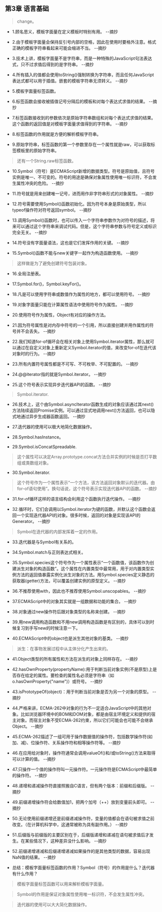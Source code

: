 ## 第3章 语言基础

>change。

- 1.顾名思义，模板字面量在定义模板时特别有用。 --摘抄

- 2.由于模板字面量会保持反引号内部的空格，因此在使用时要格外注意。格式正确的模板字符串看起来可能会缩进不当。 --摘抄

- 3.技术上讲，模板字面量不是字符串，而是一种特殊的JavaScript句法表达式，只不过求值后得到的是字符串。 --摘抄

- 4.所有插入的值都会使用toString()强制转换为字符串，而且任何JavaScript表达式都可以用于插值。嵌套的模板字符串无须转义。 --摘抄

- 5.模板字面量标签函数。

- 6.标签函数会接收被插值记号分隔后的模板和对每个表达式求值的结果。 --摘抄

- 7.标签函数接收到的参数依次是原始字符串数组和对每个表达式求值的结果。这个函数的返回值是对模板字面量求值得到的字符串。 --摘抄

- 8.标签函数的作用就是方便的解析模板字符串。

- 9.原始字符串，标签函数的第一个参数里存在一个属性就是raw，可以获取标签模板里的原始字符串。

>还有一个String.raw标签函数。

- 10.Symbol（符号）是ECMAScript新增的数据类型。符号是原始值，且符号实例是唯一、不可变的。符号的用途是确保对象属性使用唯一标识符，不会发生属性冲突的危险。 --摘抄

- 11.符号就是用来创建唯一记号，进而用作非字符串形式的对象属性。 --摘抄

- 12.符号需要使用Symbol()函数初始化。因为符号本身是原始类型，所以typeof操作符对符号返回symbol。 --摘抄

- 13.调用Symbol()函数时，也可以传入一个字符串参数作为对符号的描述，将来可以通过这个字符串来调试代码。但是，这个字符串参数与符号定义或标识完全无关。 --摘抄

- 14.符号没有字面量语法，这也是它们发挥作用的关键。 --摘抄

- 15.Symbol()函数不能与new关键字一起作为构造函数使用。 --摘抄

>这样做是为了避免创建符号包装对象。

- 16.全局注册表。

- 17.Symbol.for()，Symbol.keyFor()。

- 18.凡是可以使用字符串或数值作为属性的地方，都可以使用符号。 --摘抄

- 19.对象字面量只能在计算属性语法中使用符号作为属性。 --摘抄

- 20.使用符号作为属性，Object有对应的操作方法。

- 21.因为符号属性是对内存中符号的一个引用，所以直接创建并用作属性的符号并不会丢失。 --摘抄

- 22.我们知道for-of循环会在相关对象上使用Symbol.iterator属性，那么就可以通过在自定义对象上重新定义Symbol.iterator的值，来改变for-of在迭代该对象时的行为。 --摘抄

- 23.所有内置符号属性都是不可写、不可枚举、不可配置的。 --摘抄

- 24.@@iterator指的就是Symbol.iterator。 --摘抄

- 25.这个符号表示实现异步迭代器API的函数。 --摘抄

>Symbol.iterator.

- 26.技术上，这个由Symbol.asyncIterator函数生成的对象应该通过其next()方法陆续返回Promise实例。可以通过显式地调用next()方法返回，也可以隐式地通过异步生成器函数返回。 --摘抄

- 27.迭代器的使用可以极大地简化数据操作。

- 28.Symbol.hasInstance。

- 29.Symbol.isConcatSpreadable.

>这个属性可以决定Array.prototype.concat方法合并实例的时候是否打平数组或类数组对象。

- 30.Symbol.iterator.

>这个符号作为一个属性表示“一个方法，该方法返回对象默认的迭代器。由for-of语句使用”。换句话说，这个符号表示实现迭代器API的函数。 --摘抄

- 31.for-of循环这样的语言结构会利用这个函数执行迭代操作。 --摘抄

- 32.循环时，它们会调用以Symbol.iterator为键的函数，并默认这个函数会返回一个实现迭代器API的对象。很多时候，返回的对象是实现该API的Generator。 --摘抄

>Symbol在迭代器的内部发挥着一定的作用。

- 33.迭代器是与Symbol有关系的。

- 34.Symbol.match与正则表达式相关。

- 35.Symbol.species这个符号作为一个属性表示“一个函数值，该函数作为创建派生对象的构造函数”。这个属性在内置类型中最常用，用于对内置类型实例方法的返回值暴露实例化派生对象的方法。用Symbol.species定义静态的获取器(getter)方法，可以覆盖创建实例的原型定义。 --摘抄

- 36.不推荐使用with，因此也不推荐使用Symbol.unscopables。 --摘抄

- 37.ECMAScript中的对象其实就是一组数据和功能的集合。 --摘抄

- 38.对象通过new操作符后跟对象类型的名称来创建。 --摘抄

- 39.用new调用构造函数和不用new调用构造函数是有区别的，具体可以到时候复习到手写new的时候注意一下。

- 40.ECMAScript中的object也是派生其他对象的基类。 --摘抄

>派生：在事物发展过程中从主体分化产生出来的。

- 41.Object类型的所有属性和方法在派生的对象上同样存在。 --摘抄

- 42.hasOwnProperty(propertyName):用于判断当前对象实例(不是原型)上是否存在给定的属性。要检查的属性名必须是字符串（如o.hasOwnProperty("name")）或符号。 --摘抄

- 43.isPrototypeOf(object)：用于判断当前对象是否为另一个对象的原型。 --摘抄

- 44.严格来讲，ECMA-262中对象的行为不一定适合JavaScript中的其他对象。比如浏览器环境中的BOM和DOM对象，都是由宿主环境定义和提供的宿主对象。而宿主对象不受ECMA-262约束，所以它们可能会也可能不会继承Object。 --摘抄

- 45.ECMA-262描述了一组可用于操作数据值的操作符，包括数学操作符(如加、减)、位操作符、关系操作符和相等操作符等。 --摘抄

- 46.在应用给对象时，操作符通常会调用valueOf()和/或toString()方法来取得可以计算的值。 --摘抄

- 47.只操作一个值的操作符叫一元操作符。一元操作符是ECMAScript中最简单的操作符。 --摘抄

- 48.递增和递减操作符直接照搬自C语言，但有两个版本：前缀和后缀版。 --摘抄

- 49.前缀递增操作符会给数值加1，把两个加号（++）放到变量前头即可。 --摘抄

- 50.无论使用前缀递增还是前缀递减操作符，变量的值都会在语句被求值之前改变。（在计算机科学中，这通常被称为具有副作用。） --摘抄

- 51.后缀版与前缀版的主要区别在于，后缀版递增和递减在语句被求值后才发生。在某些情况下，这种差异没什么影响。 --摘抄

- 52.前缀递增递减和后缀递增递减如果操作的是其他类型的数据，容易出现NaN值的结果。 --摘抄

- 总结：模板字面量标签函数的作用？Symbol（符号）的作用是什么？迭代器有什么作用？

>模板字面量标签函数可以用来解析模板字面量。

>Symbol的作用是保证对象属性使用唯一标识符，不会发生属性冲突。

>迭代器的使用可以大大简化数据操作。
